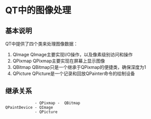 # QT中的图像处理

## 基本说明
QT中提供了四个类来处理图像数据：  
1. QImage
QImage主要实现I/O操作，以及像素级别访问和操作  
2. QPixmap
QPixmap主要实现在屏幕上显示图像  
3. QBitmap
QBitmap只是一个继承于QPixmap的便捷类，确保深度为1  
4. QPicture
QPicture是一个记录和回放QPainter命令的绘制设备  


## 继承关系
```
			 - QPixmap -  QBitmap
QPaintDevice - QImage
			 - QPicture
```